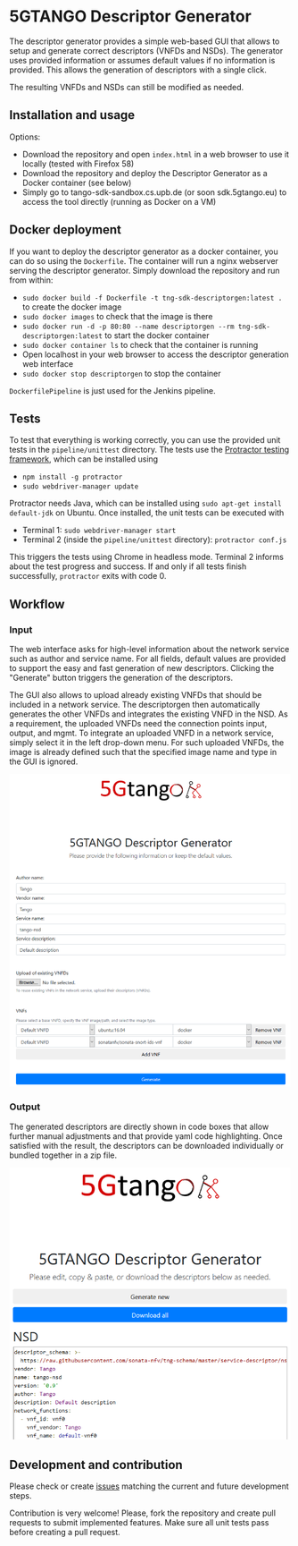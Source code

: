 # 5GTANGO Descriptor Generator
The descriptor generator provides a simple web-based GUI that allows to setup and generate correct descriptors (VNFDs and NSDs). The generator uses provided information or assumes default values if no information is provided. This allows the generation of descriptors with a single click.

The resulting VNFDs and NSDs can still be modified as needed.

## Installation and usage

Options:

* Download the repository and open `index.html` in a web browser to use it locally (tested with Firefox 58)
* Download the repository and deploy the Descriptor Generator as a Docker container (see below)
* Simply go to tango-sdk-sandbox.cs.upb.de (or soon sdk.5gtango.eu) to access the tool directly (running as Docker on a VM)


## Docker deployment

If you want to deploy the descriptor generator as a docker container, you can do so using the `Dockerfile`. The container will run a nginx webserver serving the descriptor generator. Simply download the repository and run from within:
* `sudo docker build -f Dockerfile -t tng-sdk-descriptorgen:latest .` to create the docker image
* `sudo docker images` to check that the image is there
* `sudo docker run -d -p 80:80 --name descriptorgen --rm tng-sdk-descriptorgen:latest` to start the docker container
* `sudo docker container ls` to check that the container is running
* Open localhost in your web browser to access the descriptor generation web interface
* `sudo docker stop descriptorgen` to stop the container

`DockerfilePipeline` is just used for the Jenkins pipeline.

## Tests

To test that everything is working correctly, you can use the provided unit tests in the `pipeline/unittest` directory. The tests use the [Protractor testing framework](http://www.protractortest.org/#/), which can be installed using

* `npm install -g protractor`
* `sudo webdriver-manager update`

Protractor needs Java, which can be installed using `sudo apt-get install default-jdk` on Ubuntu.
Once installed, the unit tests can be executed with

* Terminal 1: `sudo webdriver-manager start`
* Terminal 2 (inside the `pipeline/unittest` directory): `protractor conf.js`

This triggers the tests using Chrome in headless mode. Terminal 2 informs about the test progress and success. If and only if all tests finish successfully, `protractor` exits with code 0.

## Workflow
### Input

The web interface asks for high-level information about the network service such as author and service name. For all fields, default values are provided to support the easy and fast generation of new descriptors. Clicking the "Generate" button triggers the generation of the descriptors.

The GUI also allows to upload already existing VNFDs that should be included in a network service. The descriptorgen then automatically generates the other VNFDs and integrates the existing VNFD in the NSD.
As a requirement, the uploaded VNFDs need the connection points input, output, and mgmt.
To integrate an uploaded VNFD in a network service, simply select it in the left drop-down menu. For such uploaded VNFDs, the image is already defined such that the specified image name and type in the GUI is ignored.

![input](docs/input.png)

### Output

The generated descriptors are directly shown in code boxes that allow further manual adjustments and that provide yaml code highlighting. Once satisfied with the result, the descriptors can be downloaded individually or bundled together in a zip file.

![input](docs/output.png)



## Development and contribution

Please check or create [issues](https://github.com/sonata-nfv/tng-sdk-descriptorgen/issues) matching the current and future development steps.

Contribution is very welcome! Please, fork the repository and create pull requests to submit implemented features. Make sure all unit tests pass before creating a pull request.
